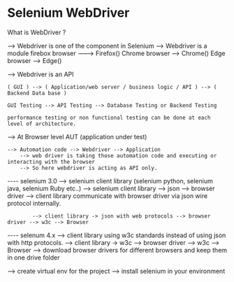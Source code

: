 Selenium WebDriver 
===================================

What is WebDriver ?

--> Webdriver is one of the component in Selenium
--> Webdriver is a module 
        firebox browser ---> Firefox()
        Chrome browser --> Chrome()
        Edge browser --> Edge()

--> Webdriver is an API

    ( GUI ) --> ( Application/web server / business logic / API ) --> ( Backend Data base )

    GUI Testing --> API Testing --> Database Testing or Backend Testing

    performance testing or non functional testing can be done at each level of architecture.

--> At Browser level AUT (application under test) 

    --> Automation code --> Webdriver --> Application
        --> web driver is taking those automation code and executing or interacting with the browser
        --> So here webdriver is acting as API only.

---- selenium 3.0
--> selenium client library (selenium python, selenium java, selenium Ruby etc..)
    --> selenium client library --> json --> browser driver
    --> client library communicate with browser driver via json wire protocol internally.

            --> client library -> json with web protocols --> browser driver --> w3c --> Browser

---- selenum 4.x
--> client library using w3c standards instead of using json with http protocols.
        --> client library -> w3c --> browser driver --> w3c --> Browser
--> download browser drivers for different browsers and keep them in one drive folder

--> create virtual env for the project
--> install selenium in your environment


